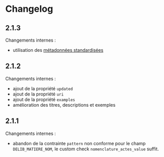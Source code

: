 <MenuSchema />

# Changelog

## 2.1.3

Changements internes :
- utilisation des [métadonnées standardisées](https://github.com/frictionlessdata/specs/blob/master/specs/patterns.md#table-schema-metadata-properties)

## 2.1.2

Changements internes :
  - ajout de la propriété `updated`
  - ajout de la propriété `uri`
  - ajout de la propriété `examples`
  - amélioration des titres, descriptions et exemples

## 2.1.1

Changements internes :
 - abandon de la contrainte `pattern` non conforme pour le champ `DELIB_MATIERE_NOM`, le custom check `nomenclature_actes_value` suffit.